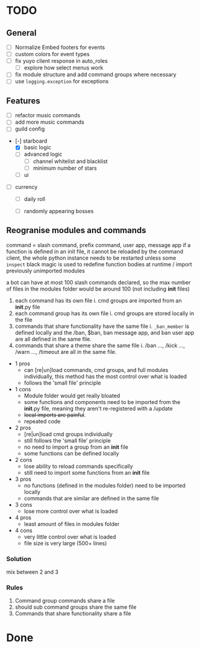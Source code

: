 # TODO

## General
- [ ] Normalize Embed footers for events
- [ ] custom colors for event types
- [ ] fix yuyo client response in auto_roles
  - [ ] explore how select menus work
- [ ] fix module structure and add command groups where necessary
- [ ] use `logging.exception` for exceptions
## Features
- [ ] refactor music commands
- [ ] add more music commands
- [ ] guild config
- [-] starboard
  - [x] basic logic
  - [ ] advanced logic
    - [ ] channel whitelist and blacklist
    - [ ] minimum number of stars
  - [ ] ui
- [ ] currency
  - [ ] daily roll
  - [ ] randomly appearing bosses


## Reogranise modules and commands

command = slash command, prefix command, user app, message app
if a function is defined in an init file, it cannot be reloaded by the command client, 
  the whole python instance needs to be restarted unless some `inspect` black magic is used
  to redefine function bodies at runtime / import previously unimported modules

a bot can have at most 100 slash commands declared, so the max number of files in the modules folder would be around 100 (not including __init__ files)

1. each command has its own file
  i. cmd groups are imported from an __init__.py file
2. each command group has its own file
  i. cmd groups are stored locally in the file
3. commands that share functionality have the same file
  i. ``_ban_member`` is defined locally and the /ban, $ban, ban message app, and ban user app are all defined in the same file.
4. commands that share a theme share the same file
  i. /ban ..., /kick ..., /warn ..., /timeout are all in the same file.

- 1 pros
  - can [re|un]load commands, cmd groups, and full modules individually, this method has the most control over what is loaded
  - follows the 'small file' principle
- 1 cons
  - Module folder would get really bloated 
  - some functions and components need to be imported from the __init__.py file, meaning they aren't re-registered with a /update
  - ~~local imports are painful~~. 
  - repeated code
- 2 pros
  - [re|un]load cmd groups individually
  - still follows the 'small file' principle
  - no need to import a group from an __init__ file
  - some functions can be defined locally
- 2 cons
  - lose ability to reload commands specifically
  - still need to import some functions from an __init__ file
- 3 pros
  - no functions (defined in the modules folder) need to be imported locally
  - commands that are similar are defined in the same file
- 3 cons
  - lose more control over what is loaded
- 4 pros 
  - least amount of files in modules folder
- 4 cons
  - very little control over what is loaded
  - file size is very large (500+ lines)

### Solution
mix between 2 and 3
### Rules
1. Command group commands share a file
  1. should sub command groups share the same file
2. Commands that share functionality share a file

# Done
